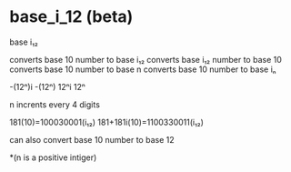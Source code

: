 # base_i_12 (beta)
base i₁₂

converts base 10 number to base i₁₂
converts base i₁₂ number to base 10
converts base 10 number to base n
converts base 10 number to base iₙ

-(12ⁿ)i -(12ⁿ) 12ⁿi 12ⁿ

n incrents every 4 digits

181(10)=100030001(i₁₂)
181+181i(10)=1100330011(i₁₂)

can also convert base 10 number to base 12

*(n is a positive intiger)
